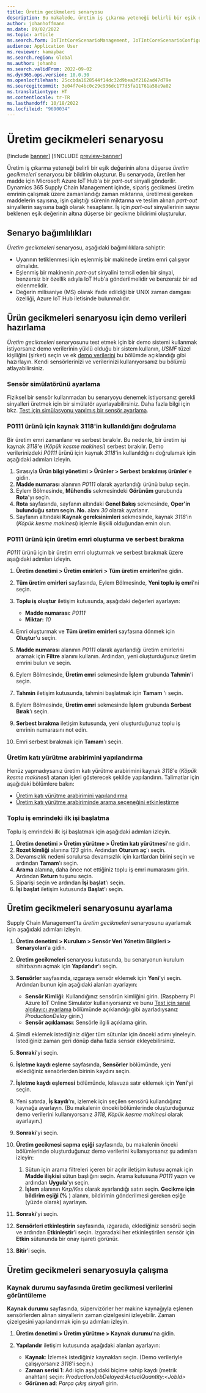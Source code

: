 ```yaml
---
title: Üretim gecikmeleri senaryosu
description: Bu makalede, üretim iş çıkarma yeteneği belirli bir eşik değerin altına düşerse bir bildirim oluşturan üretim gecikmeleri senaryosu açıklanmaktadır.
author: johanhoffmann
ms.date: 09/02/2022
ms.topic: article
ms.search.form: IoTIntCoreScenarioManagement, IoTIntCoreScenarioConfigurationWizardV2, IoTIntMfgResourceStatusConfiguration, IoTIntMfgResourceStatus
audience: Application User
ms.reviewer: kamaybac
ms.search.region: Global
ms.author: johanho
ms.search.validFrom: 2022-09-02
ms.dyn365.ops.version: 10.0.30
ms.openlocfilehash: 25ccbda1628544f14dc32d9bea3f2162ad47d79e
ms.sourcegitcommit: 3e04f7e4bc0c29c936dc177d5fa11761a58e9a02
ms.translationtype: HT
ms.contentlocale: tr-TR
ms.lasthandoff: 10/18/2022
ms.locfileid: "9690034"
---
```

# <a name="the-production-delays-scenario"></a>Üretim gecikmeleri senaryosu

[!include [banner](../includes/banner.md)]
[!INCLUDE [preview-banner](../includes/preview-banner.md)]
<!-- KFM: Preview until further notice -->

Üretim iş çıkarma yeteneği belirli bir eşik değerinin altına düşerse *üretim gecikmeleri* senaryosu bir bildirim oluşturur. Bu senaryoda, üretilen her madde için Microsoft Azure IoT Hub'a bir *part-out* sinyali gönderilir. Dynamics 365 Supply Chain Management içinde, sipariş gecikmesi üretim emrinin çalışmak üzere zamanlandığı zaman miktarına, üretilmesi gereken maddelerin sayısına, işin çalıştığı sürenin miktarına ve teslim alınan *part-out* sinyallerin sayısına bağlı olarak hesaplanır. İş için *part-out* sinyallerinin sayısı beklenen eşik değerinin altına düşerse bir gecikme bildirimi oluşturulur.

## <a name="scenario-dependencies"></a>Senaryo bağımlılıkları

*Üretim gecikmeleri* senaryosu, aşağıdaki bağımlılıklara sahiptir:

- Uyarının tetiklenmesi için eşlenmiş bir makinede üretim emri çalışıyor olmalıdır.
- Eşlenmiş bir makinenin *part-out* sinyalini temsil eden bir sinyal, benzersiz bir özellik adıyla IoT Hub'a gönderilmelidir ve benzersiz bir ad eklenmelidir.
- Değerin milisaniye (MS) olarak ifade edildiği bir UNIX zaman damgası özelliği, Azure IoT Hub iletisinde bulunmalıdır.

## <a name="prepare-demo-data-for-the-product-delays-scenario"></a>Ürün gecikmeleri senaryosu için demo verileri hazırlama

*Üretim gecikmeleri* senaryosunu test etmek için bir demo sistemi kullanmak istiyorsanız demo verilerinin yüklü olduğu bir sistem kullanın, *USMF* tüzel kişiliğini (şirket) seçin ve ek [demo verilerini](../../fin-ops-core/fin-ops/get-started/demo-data.md) bu bölümde açıklandığı gibi hazırlayın. Kendi sensörlerinizi ve verilerinizi kullanıyorsanız bu bölümü atlayabilirsiniz.

### <a name="set-up-sensor-simulator"></a>Sensör simülatörünü ayarlama

Fiziksel bir sensör kullanmadan bu senaryoyu denemek istiyorsanız gerekli sinyalleri üretmek için bir simülatör ayarlayabilirsiniz. Daha fazla bilgi için bkz. [Test için simülasyonu yapılmış bir sensör ayarlama](sdi-set-up-simulated-sensor.md).

### <a name="verify-that-resource-3118-is-used-for-product-p0111"></a>P0111 ürünü için kaynak 3118'in kullanıldığını doğrulama

Bir üretim emri zamanlanır ve serbest bırakılır. Bu nedenle, bir üretim işi kaynak *3118*'e (*Köpük kesme makinesi*) serbest bırakılır. Demo verilerinizdeki *P0111* ürünü için kaynak *3118*'in kullanıldığını doğrulamak için aşağıdaki adımları izleyin.

1. Sırasıyla **Ürün bilgi yönetimi \> Ürünler \> Serbest bırakılmış ürünler**'e gidin.
1. **Madde numarası** alanının *P0111* olarak ayarlandığı ürünü bulup seçin.
1. Eylem Bölmesinde, **Mühendis** sekmesindeki **Görünüm** gurubunda **Rota**'yı seçin.
1. **Rota** sayfasında, sayfanın altındaki **Genel Bakış** sekmesinde, **Oper'in bulunduğu satırı seçin. No.** alanı *30* olarak ayarlanır.
1. Sayfanın altındaki **Kaynak gereksinimleri** sekmesinde, kaynak *3118*'in (*Köpük kesme makinesi*) işlemle ilişkili olduğundan emin olun.

### <a name="create-and-release-a-production-order-for-product-p0111"></a>P0111 ürünü için üretim emri oluşturma ve serbest bırakma

*P0111* ürünü için bir üretim emri oluşturmak ve serbest bırakmak üzere aşağıdaki adımları izleyin.

1. **Üretim denetimi \> Üretim emirleri \> Tüm üretim emirleri**'ne gidin.
1. **Tüm üretim emirleri** sayfasında, Eylem Bölmesinde, **Yeni toplu iş emri**'ni seçin.
1. **Toplu iş oluştur** iletişim kutusunda, aşağıdaki değerleri ayarlayın:

    - **Madde numarası:** *P0111*
    - **Miktar:** *10*

1. Emri oluşturmak ve **Tüm üretim emirleri** sayfasına dönmek için **Oluştur**'u seçin.
1. **Madde numarası** alanının *P0111* olarak ayarlandığı üretim emirlerini aramak için **Filtre** alanını kullanın. Ardından, yeni oluşturduğunuz üretim emrini bulun ve seçin.
1. Eylem Bölmesinde, **Üretim emri** sekmesinde **İşlem** grubunda **Tahmin**'i seçin.
1. **Tahmin** iletişim kutusunda, tahmini başlatmak için **Tamam** 'ı seçin.
1. Eylem Bölmesinde, **Üretim emri** sekmesinde **İşlem** grubunda **Serbest Bırak**'ı seçin.
1. **Serbest bırakma** iletişim kutusunda, yeni oluşturduğunuz toplu iş emrinin numarasını not edin.
1. Emri serbest bırakmak için **Tamam**'ı seçin.

### <a name="configure-the-production-floor-execution-interface"></a>Üretim katı yürütme arabirimini yapılandırma

Henüz yapmadıysanız üretim katı yürütme arabirimini kaynak *3118*'e (*Köpük kesme makinesi*) atanan işleri gösterecek şekilde yapılandırın. Talimatlar için aşağıdaki bölümlere bakın:

- [Üretim katı yürütme arabirimini yapılandırma](sdi-scenario-equipment-downtime.md#config-pfe)
- [Üretim katı yürütme arabiriminde arama seçeneğini etkinleştirme](sdi-scenario-equipment-downtime.md#enable-pfe-search)

### <a name="start-the-first-job-in-the-batch-order"></a>Toplu iş emrindeki ilk işi başlatma

Toplu iş emrindeki ilk işi başlatmak için aşağıdaki adımları izleyin.

1. **Üretim denetimi \> Üretim yürütme \> Üretim katı yürütmesi**'ne gidin.
1. **Rozet kimliği** alanına *123* girin. Ardından **Oturum aç**'ı seçin.
1. Devamsızlık nedeni sorulursa devamsızlık için kartlardan birini seçin ve ardından **Tamam**'ı seçin.
1. **Arama** alanına, daha önce not ettiğiniz toplu iş emri numarasını girin. Ardından **Return** tuşunu seçin.
1. Siparişi seçin ve ardından **İşi başlat**'ı seçin.
1. **İşi başlat** iletişim kutusunda **Başlat**'ı seçin.

## <a name="set-up-the-production-delays-scenario"></a>Üretim gecikmeleri senaryosunu ayarlama

Supply Chain Management'ta *üretim gecikmeleri* senaryosunu ayarlamak için aşağıdaki adımları izleyin.

1. **Üretim denetimi \> Kurulum \> Sensör Veri Yönetim Bilgileri \> Senaryoları**'a gidin.
1. **Üretim gecikmeleri** senaryosu kutusunda, bu senaryonun kurulum sihirbazını açmak için **Yapılandır**'ı seçin.
1. **Sensörler** sayfasında, ızgaraya sensör eklemek için **Yeni**'yi seçin. Ardından bunun için aşağıdaki alanları ayarlayın:

    - **Sensör Kimliği**: Kullandığınız sensörün kimliğini girin. (Raspberry PI Azure IoT Online Simulator kullanıyorsanız ve bunu [Test için sanal algılayıcı ayarlama](sdi-set-up-simulated-sensor.md) bölümünde açıklandığı gibi ayarladıysanız *ProductionDelay* girin.)
    - **Sensör açıklaması**: Sensörle ilgili açıklama girin.

1. Şimdi eklemek istediğiniz diğer tüm sütunlar için önceki adımı yineleyin. İstediğiniz zaman geri dönüp daha fazla sensör ekleyebilirsiniz.
1. **Sonraki**'yi seçin.
1. **İşletme kaydı eşleme** sayfasında, **Sensörler** bölümünde, yeni eklediğiniz sensörlerden birinin kaydını seçin.
1. **İşletme kaydı eşlemesi** bölümünde, kılavuza satır eklemek için **Yeni**'yi seçin.
1. Yeni satırda, **İş kaydı**'nı, izlemek için seçilen sensörü kullandığınız kaynağa ayarlayın. (Bu makalenin önceki bölümlerinde oluşturduğunuz demo verilerini kullanıyorsanız *3118, Köpük kesme makinesi* olarak ayarlayın.)
1. **Sonraki**'yi seçin.
1. **Üretim gecikmesi sapma eşiği** sayfasında, bu makalenin önceki bölümlerinde oluşturduğunuz demo verilerini kullanıyorsanız şu adımları izleyin:

    1. Sütun için arama filtreleri içeren bir açılır iletişim kutusu açmak için **Madde ilişkisi** sütun başlığını seçin. Arama kutusuna *P0111* yazın ve ardından **Uygula**'yı seçin.
    2. **İşlem** alanının *Kırp/Kes* olarak ayarlandığı satırı seçin. **Gecikme için bildirim eşiği (%** ) alanını, bildirimin gönderilmesi gereken eşiğe (yüzde olarak) ayarlayın.

1. **Sonraki**'yi seçin.
1. **Sensörleri etkinleştirin** sayfasında, ızgarada, eklediğiniz sensörü seçin ve ardından **Etkinleştir**'i seçin. Izgaradaki her etkinleştirilen sensör için **Etkin** sütununda bir onay işareti görünür.
1. **Bitir**'i seçin.

## <a name="work-with-the-production-delays-scenario"></a>Üretim gecikmeleri senaryosuyla çalışma

### <a name="view-production-delay-data-on-the-resource-status-page"></a>Kaynak durumu sayfasında üretim gecikmesi verilerini görüntüleme

**Kaynak durumu** sayfasında, süpervizörler her makine kaynağıyla eşlenen sensörlerden alınan sinyallerin zaman çizelgesini izleyebilir. Zaman çizelgesini yapılandırmak için şu adımları izleyin.

1. **Üretim denetimi \> Üretim yürütme \> Kaynak durumu**'na gidin.
1. **Yapılandır** iletişim kutusunda aşağıdaki alanları ayarlayın:

    - **Kaynak**: İzlemek istediğiniz kaynakları seçin. (Demo verileriyle çalışıyorsanız *3118*'i seçin.)
    - **Zaman serisi 1**: Adı için aşağıdaki biçime sahip kaydı (metrik anahtarı) seçin: *ProductionJobDelayed:ActualQuantity:&lt;JobId&gt;*
    - **Görünen ad**: *Parça çıkış sinyali* girin.
